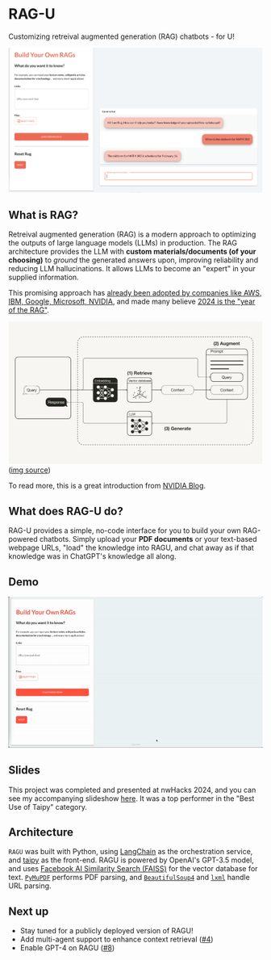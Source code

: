 # RAG-U

Customizing retreival augmented generation (RAG) chatbots - for U!

![RAGU Basic Demo](./static/ragu_first_pic.png "Simple UI Picture")

## What is RAG?

Retreival augmented generation (RAG) is a modern approach to optimizing the outputs of large language models (LLMs) in production. The RAG architecture provides the LLM with **custom materials/documents (of your choosing)** to *ground* the generated answers upon, improving reliability and reducing LLM hallucinations. It allows LLMs to become an "expert" in your supplied information. 

This promising approach has [already been adopted by companies like AWS, IBM, Google, Microsoft, NVIDIA](https://blogs.nvidia.com/blog/what-is-retrieval-augmented-generation/), and made many believe [2024 is the "year of the RAG"](https://medium.com/predict/2024-year-of-the-rag-581f7fd423f4).

![RAG architecture diagram](./static/rag_diagram.png "RAG Diagram")
([img source](https://towardsdatascience.com/retrieval-augmented-generation-rag-from-theory-to-langchain-implementation-4e9bd5f6a4f2))

To read more, this is a great introduction from [NVIDIA Blog](https://blogs.nvidia.com/blog/what-is-retrieval-augmented-generation/).

## What does RAG-U do?

RAG-U provides a simple, no-code interface for you to build your own RAG-powered chatbots. Simply upload your **PDF documents** or your text-based webpage URLs, "load" the knowledge into RAGU, and chat away as if that knowledge was in ChatGPT's knowledge all along.

## Demo

![Demo of RAGU](./static/demo.gif "RAGU Demo")

## Slides

This project was completed and presented at nwHacks 2024, and you can see my accompanying slideshow [here](https://docs.google.com/presentation/d/1KFv356uHVDhtv_b83GKmrXqJ59rG9K0AXE_-LtvA3UQ/edit?usp=sharing). It was a top performer in the "Best Use of Taipy" category.

## Architecture

`RAGU` was built with Python, using [LangChain](https://python.langchain.com/docs/get_started/introduction) as the orchestration service, and [taipy](https://github.com/Avaiga/taipy) as the front-end. RAGU is powered by OpenAI's GPT-3.5 model, and uses [Facebook AI Similarity Search (FAISS)](https://python.langchain.com/docs/integrations/vectorstores/faiss) for the vector database for text. [`PyMuPDF`](https://github.com/pymupdf/PyMuPDF) performs PDF parsing, and [`BeautifulSoup4`](https://pypi.org/project/beautifulsoup4/) and [`lxml`](https://pypi.org/project/lxml/) handle URL parsing.

## Next up

- Stay tuned for a publicly deployed version of RAGU!
- Add multi-agent support to enhance context retrieval ([#4](https://github.com/xoo-creative/rag-u/issues/4))
- Enable GPT-4 on RAGU ([#8](https://github.com/xoo-creative/rag-u/issues/8))

